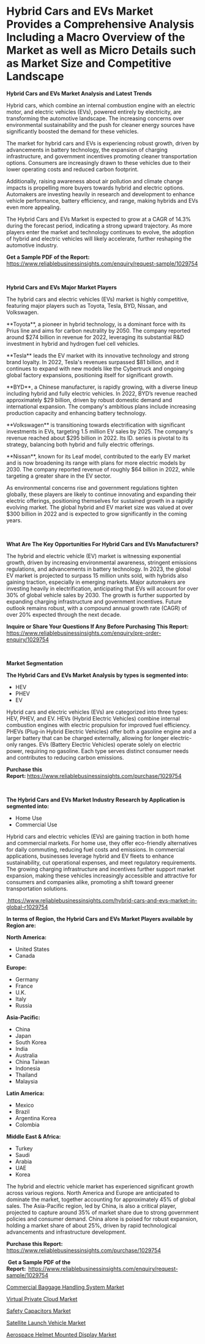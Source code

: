 <p><h1>Hybrid Cars and EVs Market Provides a Comprehensive Analysis Including a Macro Overview of the Market as well as Micro Details such as Market Size and Competitive Landscape</h1></p><p><strong>Hybrid Cars and EVs Market Analysis and Latest Trends</strong></p>
<p><p>Hybrid cars, which combine an internal combustion engine with an electric motor, and electric vehicles (EVs), powered entirely by electricity, are transforming the automotive landscape. The increasing concerns over environmental sustainability and the push for cleaner energy sources have significantly boosted the demand for these vehicles.</p><p>The market for hybrid cars and EVs is experiencing robust growth, driven by advancements in battery technology, the expansion of charging infrastructure, and government incentives promoting cleaner transportation options. Consumers are increasingly drawn to these vehicles due to their lower operating costs and reduced carbon footprint. </p><p>Additionally, raising awareness about air pollution and climate change impacts is propelling more buyers towards hybrid and electric options. Automakers are investing heavily in research and development to enhance vehicle performance, battery efficiency, and range, making hybrids and EVs even more appealing.</p><p>The Hybrid Cars and EVs Market is expected to grow at a CAGR of 14.3% during the forecast period, indicating a strong upward trajectory. As more players enter the market and technology continues to evolve, the adoption of hybrid and electric vehicles will likely accelerate, further reshaping the automotive industry.</p></p>
<p><strong>Get a Sample PDF of the Report:&nbsp;</strong> <a href="https://www.reliablebusinessinsights.com/enquiry/request-sample/1029754">https://www.reliablebusinessinsights.com/enquiry/request-sample/1029754</a></p>
<p>&nbsp;</p>
<p><strong>Hybrid Cars and EVs Major Market Players</strong></p>
<p><p>The hybrid cars and electric vehicles (EVs) market is highly competitive, featuring major players such as Toyota, Tesla, BYD, Nissan, and Volkswagen. </p><p>**Toyota**, a pioneer in hybrid technology, is a dominant force with its Prius line and aims for carbon neutrality by 2050. The company reported around $274 billion in revenue for 2022, leveraging its substantial R&D investment in hybrid and hydrogen fuel cell vehicles.</p><p>**Tesla** leads the EV market with its innovative technology and strong brand loyalty. In 2022, Tesla's revenues surpassed $81 billion, and it continues to expand with new models like the Cybertruck and ongoing global factory expansions, positioning itself for significant growth.</p><p>**BYD**, a Chinese manufacturer, is rapidly growing, with a diverse lineup including hybrid and fully electric vehicles. In 2022, BYD’s revenue reached approximately $29 billion, driven by robust domestic demand and international expansion. The company's ambitious plans include increasing production capacity and enhancing battery technology.</p><p>**Volkswagen** is transitioning towards electrification with significant investments in EVs, targeting 1.5 million EV sales by 2025. The company's revenue reached about $295 billion in 2022. Its ID. series is pivotal to its strategy, balancing both hybrid and fully electric offerings.</p><p>**Nissan**, known for its Leaf model, contributed to the early EV market and is now broadening its range with plans for more electric models by 2030. The company reported revenue of roughly $64 billion in 2022, while targeting a greater share in the EV sector.</p><p>As environmental concerns rise and government regulations tighten globally, these players are likely to continue innovating and expanding their electric offerings, positioning themselves for sustained growth in a rapidly evolving market. The global hybrid and EV market size was valued at over $300 billion in 2022 and is expected to grow significantly in the coming years.</p></p>
<p>&nbsp;</p>
<p><strong>What Are The Key Opportunities For Hybrid Cars and EVs Manufacturers?</strong></p>
<p><p>The hybrid and electric vehicle (EV) market is witnessing exponential growth, driven by increasing environmental awareness, stringent emissions regulations, and advancements in battery technology. In 2023, the global EV market is projected to surpass 15 million units sold, with hybrids also gaining traction, especially in emerging markets. Major automakers are investing heavily in electrification, anticipating that EVs will account for over 30% of global vehicle sales by 2030. The growth is further supported by expanding charging infrastructure and government incentives. Future outlook remains robust, with a compound annual growth rate (CAGR) of over 20% expected through the next decade.</p></p>
<p><strong>Inquire or Share Your Questions If Any Before Purchasing This Report:</strong> <a href="https://www.reliablebusinessinsights.com/enquiry/pre-order-enquiry/1029754">https://www.reliablebusinessinsights.com/enquiry/pre-order-enquiry/1029754</a></p>
<p>&nbsp;</p>
<p><strong>Market Segmentation</strong></p>
<p><strong>The Hybrid Cars and EVs Market Analysis by types is segmented into:</strong></p>
<p><ul><li>HEV</li><li>PHEV</li><li>EV</li></ul></p>
<p><p>Hybrid cars and electric vehicles (EVs) are categorized into three types: HEV, PHEV, and EV. HEVs (Hybrid Electric Vehicles) combine internal combustion engines with electric propulsion for improved fuel efficiency. PHEVs (Plug-in Hybrid Electric Vehicles) offer both a gasoline engine and a larger battery that can be charged externally, allowing for longer electric-only ranges. EVs (Battery Electric Vehicles) operate solely on electric power, requiring no gasoline. Each type serves distinct consumer needs and contributes to reducing carbon emissions.</p></p>
<p><strong>Purchase this Report:&nbsp;</strong><a href="https://www.reliablebusinessinsights.com/purchase/1029754">https://www.reliablebusinessinsights.com/purchase/1029754</a></p>
<p>&nbsp;</p>
<p><strong>The Hybrid Cars and EVs Market Industry Research by Application is segmented into:</strong></p>
<p><ul><li>Home Use</li><li>Commercial Use</li></ul></p>
<p><p>Hybrid cars and electric vehicles (EVs) are gaining traction in both home and commercial markets. For home use, they offer eco-friendly alternatives for daily commuting, reducing fuel costs and emissions. In commercial applications, businesses leverage hybrid and EV fleets to enhance sustainability, cut operational expenses, and meet regulatory requirements. The growing charging infrastructure and incentives further support market expansion, making these vehicles increasingly accessible and attractive for consumers and companies alike, promoting a shift toward greener transportation solutions.</p></p>
<p><a href="https://www.reliablebusinessinsights.com/hybrid-cars-and-evs-market-in-global-r1029754">&nbsp;https://www.reliablebusinessinsights.com/hybrid-cars-and-evs-market-in-global-r1029754</a></p>
<p><strong>In terms of Region, the Hybrid Cars and EVs Market Players available by Region are:</strong></p>
<p>
    <p> <strong> North America: </strong>
        <ul>
            <li>United States</li>
            <li>Canada</li>
        </ul>
        </p> 
    <p> <strong> Europe: </strong>
        <ul>
            <li>Germany</li>
            <li>France</li>
            <li>U.K.</li>
            <li>Italy</li>
            <li>Russia</li>
        </ul>
        </p> 
    <p> <strong> Asia-Pacific: </strong>
        <ul>
            <li>China</li>
            <li>Japan</li>
            <li>South Korea</li>
            <li>India</li>
            <li>Australia</li>
            <li>China Taiwan</li>
            <li>Indonesia</li>
            <li>Thailand</li>
            <li>Malaysia</li>
        </ul>
        </p> 
    <p> <strong> Latin America: </strong>
        <ul>
            <li>Mexico</li>
            <li>Brazil</li>
            <li>Argentina Korea</li>
            <li>Colombia</li>
        </ul>
        </p> 
    <p> <strong> Middle East & Africa: </strong>
        <ul>
            <li>Turkey</li>
            <li>Saudi</li>
            <li>Arabia</li>
            <li>UAE</li>
            <li>Korea</li>
        </ul>
    </p>
    </p>
<p><p>The hybrid and electric vehicle market has experienced significant growth across various regions. North America and Europe are anticipated to dominate the market, together accounting for approximately 45% of global sales. The Asia-Pacific region, led by China, is also a critical player, projected to capture around 35% of market share due to strong government policies and consumer demand. China alone is poised for robust expansion, holding a market share of about 25%, driven by rapid technological advancements and infrastructure development.</p></p>
<p><strong>Purchase this Report: </strong><a href="https://www.reliablebusinessinsights.com/purchase/1029754">https://www.reliablebusinessinsights.com/purchase/1029754</a></p>
<p>&nbsp;<strong>Get a Sample PDF of the Report:&nbsp;&nbsp;</strong><a href="https://www.reliablebusinessinsights.com/enquiry/request-sample/1029754">https://www.reliablebusinessinsights.com/enquiry/request-sample/1029754</a></p>
<p><strong></strong></p>
<p><p><a href="https://github.com/zzflqewx24/Market-Research-Report-List-1/blob/main/commercial-baggage-handling-system-market.md">Commercial Baggage Handling System Market</a></p><p><a href="https://www.linkedin.com/pulse/global-virtual-private-cloud-industry-analysis-share-growth-rxvkf?trackingId=WoASgzKiT4y5%2BkjWZx%2B2Cw%3D%3D">Virtual Private Cloud Market</a></p><p><a href="https://www.linkedin.com/pulse/safety-capacitors-market2024-2031-industry-insights-investment-a0xoe?trackingId=WAxUhqyIQgOiVxF6SoeN5Q%3D%3D">Safety Capacitors Market</a></p><p><a href="https://www.linkedin.com/pulse/evaluating-global-satellite-launch-vehicle-market-trends-x31yc?trackingId=rxKCiKMk%2FB6V%2Fvkh%2FyAYsw%3D%3D">Satellite Launch Vehicle Market</a></p><p><a href="https://www.linkedin.com/pulse/aerospace-helmet-mounted-display-market-global-regional-xbhcc?trackingId=jdKbNUnNRESGE1v%2BCarm5Q%3D%3D">Aerospace Helmet Mounted Display Market</a></p></p>